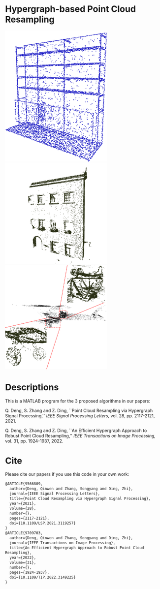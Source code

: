 # Hypergraph-based Point Cloud Resampling
<p float="left">
  <img src="Result Images/Bookshelf2_HKF.png" width="330" />
  <img src="Result Images/Building_HKC.png" width="330" /> 
  <img src="Result Images/Biplane_HKC.png" width="330" />
</p>

# Descriptions
This is a MATLAB program for the 3 proposed algorithms in our papers:

Q. Deng, S. Zhang and Z. Ding, ``Point Cloud Resampling via Hypergraph Signal Processing,'' *IEEE Signal Processing Letters,* vol. 28, pp. 2117-2121, 2021.

Q. Deng, S. Zhang and Z. Ding, ``An Efficient Hypergraph Approach to Robust Point Cloud Resampling,'' *IEEE Transactions on Image Processing,* vol. 31, pp. 1924-1937, 2022.

# Cite
Please cite our papers if you use this code in your own work:
```
@ARTICLE{9566809,
  author={Deng, Qinwen and Zhang, Songyang and Ding, Zhi},
  journal={IEEE Signal Processing Letters}, 
  title={Point Cloud Resampling via Hypergraph Signal Processing}, 
  year={2021},
  volume={28},
  number={},
  pages={2117-2121},
  doi={10.1109/LSP.2021.3119257}
}
@ARTICLE{9709703,
  author={Deng, Qinwen and Zhang, Songyang and Ding, Zhi},
  journal={IEEE Transactions on Image Processing}, 
  title={An Efficient Hypergraph Approach to Robust Point Cloud Resampling}, 
  year={2022},
  volume={31},
  number={},
  pages={1924-1937},
  doi={10.1109/TIP.2022.3149225}
}
```
